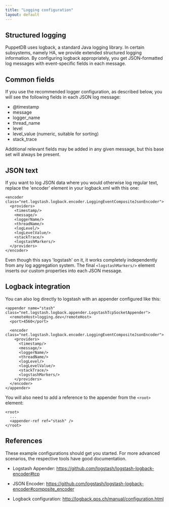 ```yaml
---
title: "Logging configuration"
layout: default
---
```


Structured logging
-----

PuppetDB uses logback, a standard Java logging library. In certain subsystems,
namely HA, we provide extended structured logging information. By configuring
logback appropriately, you get JSON-formatted log messages with event-specific
fields in each message.

## Common fields

If you use the recommended logger configuration, as described below, you will
see the following fields in each JSON log message:

* @timestamp
* message
* logger_name
* thread_name
* level
* level_value (numeric, suitable for sorting)
* stack_trace

Additional relevant fields may be added in any given message, but this base set
will always be present.

## JSON text

If you want to log JSON data where you would otherwise log regular text, replace the 'encoder' element in
your logback.xml with this one:

    <encoder class="net.logstash.logback.encoder.LoggingEventCompositeJsonEncoder">
      <providers>
        <timestamp/>
        <message/>
        <loggerName/>
        <threadName/>
        <logLevel/>
        <logLevelValue/>
        <stackTrace/>
        <logstashMarkers/>
      </providers>
    </encoder>

Even though this says 'logstash' on it, it works completely independently from
any log aggregation system. The final `<logstashMarkers/>` element inserts our
custom properties into each JSON message.

## Logback integration

You can also log directly to logstash with an appender configured like this:

    <appender name="stash" class="net.logstash.logback.appender.LogstashTcpSocketAppender">
      <remoteHost>logging.dev</remoteHost>
      <port>4560</port>

      <encoder class="net.logstash.logback.encoder.LoggingEventCompositeJsonEncoder">
        <providers>
          <timestamp/>
          <message/>
          <loggerName/>
          <threadName/>
          <logLevel/>
          <logLevelValue/>
          <stackTrace/>
          <logstashMarkers/>
        </providers>
      </encoder>
    </appender>

You will also need to add a reference to the appender from the `<root>` element:

    <root>
      ...
      <appender-ref ref="stash" />
    </root>

## References

These example configurations should get you started. For more advanced
scenarios, the respective tools have good documentation.

* Logstash Appender: https://github.com/logstash/logstash-logback-encoder#tcp

* JSON Encoder: https://github.com/logstash/logstash-logback-encoder#composite_encoder

* Logback configuration: http://logback.qos.ch/manual/configuration.html
